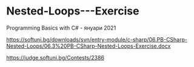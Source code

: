 # Nested-Loops---Exercise
Programming Basics with C# - януари 2021

https://softuni.bg/downloads/svn/entry-module/c-sharp/06.PB-CSharp-Nested-Loops/06.3%20PB-CSharp-Nested-Loops-Exercise.docx

https://judge.softuni.bg/Contests/2386
